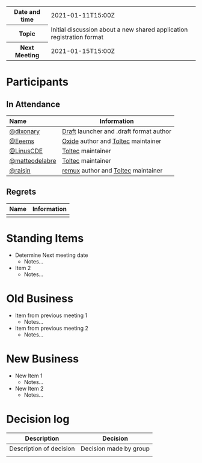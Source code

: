 <table>
<tr>
    <th>Date and time</th>
    <td>2021-01-11T15:00Z</td>
</tr>
<tr>
    <th>Topic</th>
    <td>Initial discussion about a new shared application registration format</td>
</tr>
<tr>
    <th>Next Meeting</th>
    <td>2021-01-15T15:00Z</td>
</tr>
</table>


# Participants

## In Attendance

| Name                                               | Information                                                  |
| :------------------------------------------------- | ------------------------------------------------------------ |
| [@dixonary](https://github.com/dixonary)           | [Draft](https://github.com/dixonary/draft-reMarkable) launcher and .draft format author |
| [@Eeems](https://github.com/Eeems)                 | [Oxide](https://github.com/Eeems/oxide) author and [Toltec](https://github.com/toltec-dev/toltec) maintainer |
| [@LinusCDE](https://github.com/LinusCDE)           | [Toltec](https://github.com/toltec-dev/toltec) maintainer    |
| [@matteodelabre](https://github.com/matteodelabre) | [Toltec](https://github.com/toltec-dev/toltec) maintainer    |
| [@raisjn](https://github.com/raisjn)               | [remux](https://rmkit.dev/apps/remux) author and [Toltec](https://github.com/toltec-dev/toltec) maintainer |

## Regrets

| Name | Information |
| ---- | ----------- |
|      |             |

# Standing Items

- Determine Next meeting date
  - Notes...
- Item 2
  - Notes...

# Old Business

- Item from previous meeting 1
  - Notes...
- Item from previous meeting 2
  - Notes...

# New Business

- New Item 1
  - Notes...
- New Item 2
  - Notes...

# Decision log

| Description             | Decision               |
| ----------------------- | ---------------------- |
| Description of decision | Decision made by group |
|                         |                        |


